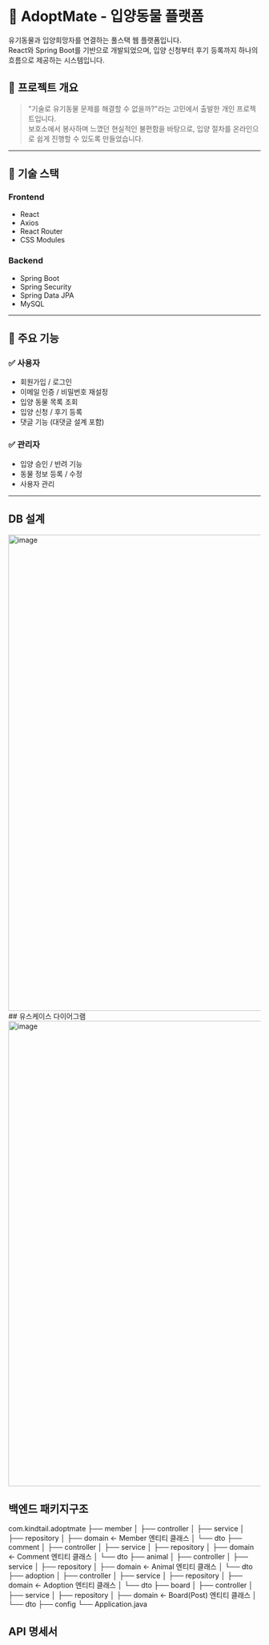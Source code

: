 # 🐾 AdoptMate - 입양동물 플랫폼

유기동물과 입양희망자를 연결하는 풀스택 웹 플랫폼입니다.  
React와 Spring Boot를 기반으로 개발되었으며, 입양 신청부터 후기 등록까지 하나의 흐름으로 제공하는 시스템입니다.

## 🌱 프로젝트 개요

> "기술로 유기동물 문제를 해결할 수 없을까?"라는 고민에서 출발한 개인 프로젝트입니다.  
보호소에서 봉사하며 느꼈던 현실적인 불편함을 바탕으로, 입양 절차를 온라인으로 쉽게 진행할 수 있도록 만들었습니다.

---

## 🔧 기술 스택

### Frontend
- React
- Axios
- React Router
- CSS Modules

### Backend
- Spring Boot
- Spring Security
- Spring Data JPA
- MySQL


---

## 🚀 주요 기능

### ✅ 사용자
- 회원가입 / 로그인
- 이메일 인증 / 비밀번호 재설정
- 입양 동물 목록 조회
- 입양 신청 / 후기 등록
- 댓글 기능 (대댓글 설계 포함)

### ✅ 관리자
- 입양 승인 / 반려 기능
- 동물 정보 등록 / 수정
- 사용자 관리

---

## DB 설계
<img width="1280" height="952" alt="image" src="https://github.com/user-attachments/assets/250cbc1b-0326-459e-a89d-17a871cc97be" />
## 유스케이스 다이어그램
<img width="1104" height="930" alt="image" src="https://github.com/user-attachments/assets/ee9125c5-c1a1-4dbd-a8b3-63ffeee61a5d" />

## 백엔드 패키지구조
com.kindtail.adoptmate
├── member
│   ├── controller
│   ├── service
│   ├── repository
│   ├── domain       ← Member 엔티티 클래스
│   └── dto
├── comment
│   ├── controller
│   ├── service
│   ├── repository
│   ├── domain       ← Comment 엔티티 클래스
│   └── dto
├── animal
│   ├── controller
│   ├── service
│   ├── repository
│   ├── domain       ← Animal 엔티티 클래스
│   └── dto
├── adoption
│   ├── controller
│   ├── service
│   ├── repository
│   ├── domain       ← Adoption 엔티티 클래스
│   └── dto
├── board
│   ├── controller
│   ├── service
│   ├── repository
│   ├── domain       ← Board(Post) 엔티티 클래스
│   └── dto
├── config
└── Application.java
## API  명세서
